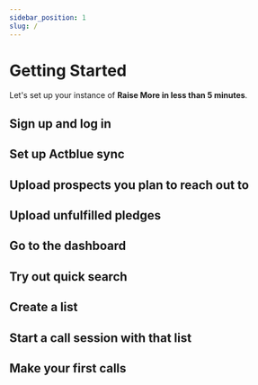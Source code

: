 ```yaml
---
sidebar_position: 1
slug: /
---
```


# Getting Started

Let's set up your instance of **Raise More in less than 5 minutes**.

## Sign up and log in

## Set up Actblue sync

## Upload prospects you plan to reach out to

## Upload unfulfilled pledges

## Go to the dashboard

## Try out quick search

## Create a list

## Start a call session with that list

## Make your first calls

